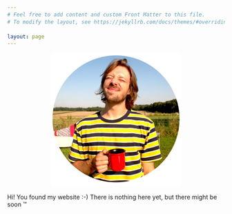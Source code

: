 ```yaml
---
# Feel free to add content and custom Front Matter to this file.
# To modify the layout, see https://jekyllrb.com/docs/themes/#overriding-theme-defaults

layout: page
---
```


<p align="center">
  <img src="./resources/me_round_small.png" />
</p>

Hi! You found my website :-) There is nothing here yet, but there might be soon &#8482;
